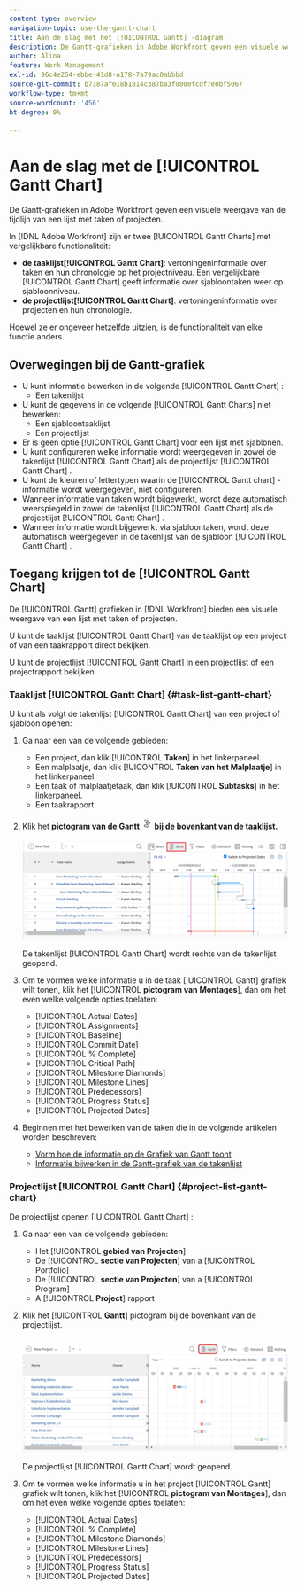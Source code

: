 ```yaml
---
content-type: overview
navigation-topic: use-the-gantt-chart
title: Aan de slag met het [!UICONTROL Gantt] -diagram
description: De Gantt-grafieken in Adobe Workfront geven een visuele weergave van de tijdlijn van een lijst met taken of projecten.
author: Alina
feature: Work Management
exl-id: 96c4e254-ebbe-41d8-a178-7a79ac0abbbd
source-git-commit: b7387af018b1814c387ba3f0000fcdf7e0bf5067
workflow-type: tm+mt
source-wordcount: '456'
ht-degree: 0%

---
```


# Aan de slag met de [!UICONTROL Gantt Chart]

<!-- Audited: 01/2024 -->

De Gantt-grafieken in Adobe Workfront geven een visuele weergave van de tijdlijn van een lijst met taken of projecten.

In [!DNL Adobe Workfront] zijn er twee [!UICONTROL Gantt Charts] met vergelijkbare functionaliteit:

* **de taaklijst[!UICONTROL Gantt Chart]**: vertoningeninformatie over taken en hun chronologie op het projectniveau. Een vergelijkbare [!UICONTROL Gantt Chart] geeft informatie over sjabloontaken weer op sjabloonniveau.
* **de projectlijst[!UICONTROL Gantt Chart]**: vertoningeninformatie over projecten en hun chronologie.

Hoewel ze er ongeveer hetzelfde uitzien, is de functionaliteit van elke functie anders.

## Overwegingen bij de Gantt-grafiek

* U kunt informatie bewerken in de volgende [!UICONTROL Gantt Chart] :
   * Een takenlijst
* U kunt de gegevens in de volgende [!UICONTROL Gantt Charts] niet bewerken:
   * Een sjabloontaaklijst
   * Een projectlijst
* Er is geen optie [!UICONTROL Gantt Chart] voor een lijst met sjablonen.
* U kunt configureren welke informatie wordt weergegeven in zowel de takenlijst [!UICONTROL Gantt Chart] als de projectlijst [!UICONTROL Gantt Chart] .
* U kunt de kleuren of lettertypen waarin de [!UICONTROL Gantt chart] -informatie wordt weergegeven, niet configureren.
* Wanneer informatie van taken wordt bijgewerkt, wordt deze automatisch weerspiegeld in zowel de takenlijst [!UICONTROL Gantt Chart] als de projectlijst [!UICONTROL Gantt Chart] .
* Wanneer informatie wordt bijgewerkt via sjabloontaken, wordt deze automatisch weergegeven in de takenlijst van de sjabloon [!UICONTROL Gantt Chart] .

## Toegang krijgen tot de [!UICONTROL Gantt Chart]

De [!UICONTROL Gantt] grafieken in [!DNL Workfront] bieden een visuele weergave van een lijst met taken of projecten.

U kunt de taaklijst [!UICONTROL Gantt Chart] van de taaklijst op een project of van een taakrapport direct bekijken.

U kunt de projectlijst [!UICONTROL Gantt Chart] in een projectlijst of een projectrapport bekijken.

### Taaklijst [!UICONTROL Gantt Chart] {#task-list-gantt-chart}

<!--The task list [!UICONTROL Gantt Chart] is accessible in the following areas:

* In a Project

   * [!UICONTROL Tasks] section
   * [!UICONTROL Subtasks] section of a task

* In a [!UICONTROL Template]

* In a [!UICONTROL Task] report-->

U kunt als volgt de takenlijst [!UICONTROL Gantt Chart] van een project of sjabloon openen:

1. Ga naar een van de volgende gebieden:

   * Een project, dan klik [!UICONTROL **Taken**] in het linkerpaneel.
   * Een malplaatje, dan klik [!UICONTROL **Taken van het Malplaatje**] in het linkerpaneel
   * Een taak of malplaatjetaak, dan klik [!UICONTROL **Subtasks**] in het linkerpaneel.
   * Een taakrapport

1. Klik het **pictogram van de Gantt ![&#x200B; Gantt &#x200B;](assets/gantt-icon-nwe.png) bij de bovenkant van de taaklijst.**

   ![&#x200B; Gantt van de Lijst van de Taak &#x200B;](assets/task-list-gantt.png)

   De takenlijst [!UICONTROL Gantt Chart] wordt rechts van de takenlijst geopend.

1. Om te vormen welke informatie u in de taak [!UICONTROL Gantt] grafiek wilt tonen, klik het [!UICONTROL **pictogram van Montages**], dan om het even welke volgende opties toelaten:

   * [!UICONTROL Actual Dates]
   * [!UICONTROL Assignments]
   * [!UICONTROL Baseline]
   * [!UICONTROL Commit Date]
   * [!UICONTROL % Complete]
   * [!UICONTROL Critical Path]
   * [!UICONTROL Milestone Diamonds]
   * [!UICONTROL Milestone Lines]
   * [!UICONTROL Predecessors]
   * [!UICONTROL Progress Status]
   * [!UICONTROL Projected Dates]

1. Beginnen met het bewerken van de taken die in de volgende artikelen worden beschreven:

   * [Vorm hoe de informatie op de Grafiek van Gantt toont](../use-the-gantt-chart/configure-info-on-gantt-chart.md)
   * [Informatie bijwerken in de Gantt-grafiek van de takenlijst](../use-the-gantt-chart/update-info-task-list-gantt.md)

### Projectlijst [!UICONTROL Gantt Chart] {#project-list-gantt-chart}

<!--The project list [!UICONTROL Gantt Chart] is accessible in the following areas:

* In the [!UICONTROL Projects] area
* In the [!UICONTROL Projects] section of a [!UICONTROL Portfolio]
* In the [!UICONTROL Projects] section of a [!UICONTROL Program]
* In a [!UICONTROL Project] report-->

De projectlijst openen [!UICONTROL Gantt Chart] :

1. Ga naar een van de volgende gebieden:

   * Het [!UICONTROL **gebied van Projecten**]
   * De [!UICONTROL **sectie van Projecten**] van a [!UICONTROL Portfolio]
   * De [!UICONTROL **sectie van Projecten**] van a [!UICONTROL Program]
   * A [!UICONTROL **Project**] rapport

1. Klik het [!UICONTROL **Gantt**] pictogram bij de bovenkant van de projectlijst.

   ![&#x200B; de lijst Gantt van het Project &#x200B;](assets/project-list-gantt.png)

   De projectlijst [!UICONTROL Gantt Chart] wordt geopend.

1. Om te vormen welke informatie u in het project [!UICONTROL Gantt] grafiek wilt tonen, klik het [!UICONTROL **pictogram van Montages**], dan om het even welke volgende opties toelaten:

   * [!UICONTROL Actual Dates]
   * [!UICONTROL % Complete]
   * [!UICONTROL Milestone Diamonds]
   * [!UICONTROL Milestone Lines]
   * [!UICONTROL Predecessors]
   * [!UICONTROL Progress Status]
   * [!UICONTROL Projected Dates]

